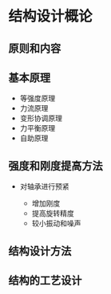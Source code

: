 # 结构设计概论

## 原则和内容

## 基本原理

- 等强度原理
- 力流原理
- 变形协调原理
- 力平衡原理
- 自助原理

## 强度和刚度提高方法

- 对轴承进行预紧

  - 增加刚度
  - 提高旋转精度
  - 较小振动和噪声

## 结构设计方法

## 结构的工艺设计
